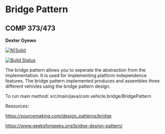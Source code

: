 # Bridge Pattern
## COMP 373/473
**Dexter Oyewo**

[![N|Solid](https://cldup.com/dTxpPi9lDf.thumb.png)](https://nodesource.com/products/nsolid)

[![Build Status](https://travis-ci.org/joemccann/dillinger.svg?branch=master)](https://travis-ci.org/joemccann/dillinger)

The bridge pattern allows you to seperate the abstraction from the implementation. It is used for implementing platform independence features. The bridge pattern implemented produces and assembles three different vehivles using the bridge pattern design.

To run main method:
src/main/java/com.vehicle.bridge/BridgePattern

Resources:

https://sourcemaking.com/design_patterns/bridge

https://www.geeksforgeeks.org/bridge-design-pattern/
